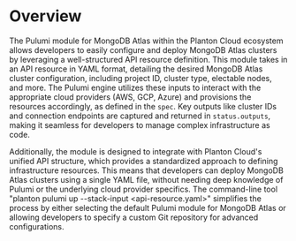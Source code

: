 # Overview

The Pulumi module for MongoDB Atlas within the Planton Cloud ecosystem allows developers to easily configure and deploy MongoDB Atlas clusters by leveraging a well-structured API resource definition. This module takes in an API resource in YAML format, detailing the desired MongoDB Atlas cluster configuration, including project ID, cluster type, electable nodes, and more. The Pulumi engine utilizes these inputs to interact with the appropriate cloud providers (AWS, GCP, Azure) and provisions the resources accordingly, as defined in the `spec`. Key outputs like cluster IDs and connection endpoints are captured and returned in `status.outputs`, making it seamless for developers to manage complex infrastructure as code.

Additionally, the module is designed to integrate with Planton Cloud's unified API structure, which provides a standardized approach to defining infrastructure resources. This means that developers can deploy MongoDB Atlas clusters using a single YAML file, without needing deep knowledge of Pulumi or the underlying cloud provider specifics. The command-line tool "planton pulumi up --stack-input <api-resource.yaml>" simplifies the process by either selecting the default Pulumi module for MongoDB Atlas or allowing developers to specify a custom Git repository for advanced configurations.